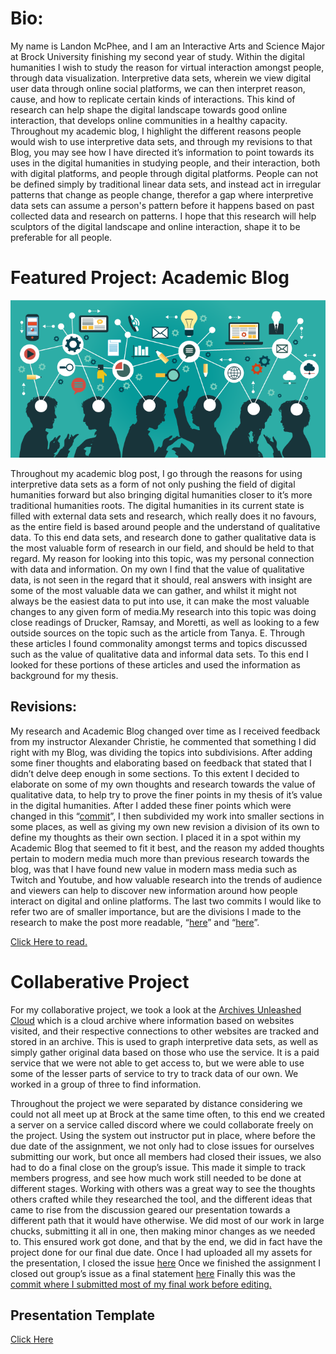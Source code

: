 # Bio:

My name is Landon McPhee, and I am an Interactive Arts and Science Major at Brock University finishing my second year of study. Within the digital humanities I wish to study the reason for virtual interaction amongst people, through data visualization. Interpretive data sets, wherein we view digital user data through online social platforms, we can then interpret reason, cause, and how to replicate certain kinds of interactions. This kind of research can help shape the digital landscape towards good online interaction, that develops online communities in a healthy capacity. Throughout my academic blog, I highlight the different reasons people would wish to use interpretive data sets, and through my revisions to that Blog, you may see how I have directed it’s information to point towards its uses in the digital humanities in studying people, and their interaction, both with digital platforms, and people through digital platforms. People can not be defined simply by traditional linear data sets, and instead act in irregular patterns that change as people change, therefor a gap where interpretive data sets can assume a person's pattern before it happens based on past collected data and research on patterns. I hope that this research will help sculptors of the digital landscape and online interaction, shape it to be preferable for all people.

# Featured Project: Academic Blog

![Academic Blog Photo](/images/SIS-Dilemma-TTG-TopOfMind-750x350-e14951336804161.png)

Throughout my academic blog post, I go through the reasons for using interpretive data sets as a form of not only pushing the field of digital humanities forward but also bringing digital humanities closer to it’s more traditional humanities roots. The digital humanities in its current state is filled with external data sets and research, which really does it no favours, as the entire field is based around people and the understand of qualitative data. To this end data sets, and research done to gather qualitative data is the most valuable form of research in our field, and should be held to that regard. My reason for looking into this topic, was my personal connection with data and information. On my own I find that the value of qualitative data, is not seen in the regard that it should, real answers with insight are some of the most valuable data we can gather, and whilst it might not always be the easiest data to put into use, it can make the most valuable changes to any given form of media.My research into this topic was doing close readings of Drucker, Ramsay, and Moretti, as well as looking to a few outside sources on the topic such as the article from Tanya. E. Through these articles I found commonality amongst terms and topics discussed such as the value of qualitative data and informal data sets. To this end I looked for these portions of these articles and used the information as background for my thesis.

## Revisions:

My research and Academic Blog changed over time as I received feedback from my instructor Alexander Christie, he commented that something I did right with my Blog, was dividing the topics into subdivisions. After adding some finer thoughts and elaborating based on feedback that stated that I didn’t delve deep enough in some sections. To this extent I decided to elaborate on some of my own thoughts and research towards the value of qualitative data, to help try to prove the finer points in my thesis of it’s value in the digital humanities. After I added these finer points which were changed in this “[commit](https://github.com/LandonAM/ISAC-2P02/commit/59f582b8d85efd8cdff464aa0a5c438cdba1e1b4)”, I then subdivided my work into smaller sections in some places, as well as giving my own new revision a division of its own to define my thoughts as their own section. I placed it in a spot within my Academic Blog that seemed to fit it best, and the reason my added thoughts pertain to modern media much more than previous research towards the blog, was that I have found new value in modern mass media such as Twitch and Youtube, and how valuable research into the trends of audience and viewers can help to discover new information around how people interact on digital and online platforms. The last two commits I would like to refer two are of smaller importance, but are the divisions I made to the research to make the post more readable, “[here](https://github.com/LandonAM/ISAC-2P02/commit/8c5e869ed333657ca9556748d5e11a29ef2d3cfc)” and “[here](https://github.com/LandonAM/ISAC-2P02/commit/ae5eb2b23a7c5c46269c0afbb06202f46ebe6dae)”.

  [Click Here to read.](Blog)

# Collaberative Project

For my collaborative project, we took a look at the [Archives Unleashed Cloud](https://archivesunleashed.org/cloud/) which is a cloud archive where information based on websites visited, and their respective connections to other websites are tracked and stored in an archive. This is used to graph interpretive data sets, as well as simply gather original data based on those who use the service. It is a paid service that we were not able to get access to, but we were able to use some of the lesser parts of service to try to track data of our own. We worked in a group of three to find information.

Throughout the project we were separated by distance considering we could not all meet up at Brock at the same time often, to this end we created a server on a service called discord where we could collaborate freely on the project. Using the system out instructor put in place, where before the due date of the assignment, we not only had to close issues for ourselves submitting our work, but once all members had closed their issues, we also had to do a final close on the group’s issue. This made it simple to track members progress, and see how much work still needed to be done at different stages. Working with others was a great way to see the thoughts others crafted while they researched the tool, and the different ideas that came to rise from the discussion geared our presentation towards a different path that it would have otherwise. We did most of our work in large chucks, submitting it all in one, then making minor changes as we needed to. This ensured work got done, and that by the end, we did in fact have the project done for our final due date. Once I had uploaded all my assets for the presentation, I closed the issue [here](https://github.com/IascAtBrock/IASC-2P02-TeamPresentations/issues/14) Once we finished the assignment I closed out group’s issue as a final statement [here](https://github.com/IascAtBrock/IASC-2P02-TeamPresentations/issues/26) Finally this was the [commit where I submitted most of my final work before editing.](https://github.com/IascAtBrock/IASC-2P02-TeamPresentations/commit/f21844c13ca13b8d34c38d4e6c999f2478ec1b3a)

## Presentation Template
[Click Here](reveal/index.html)
